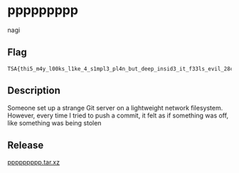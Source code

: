 # ppppppppp

nagi

## Flag

```
TSA{thi5_m4y_l00ks_l1ke_4_s1mpl3_pl4n_but_deep_insid3_it_f33ls_evil_28ca85481f}
```

## Description

Someone set up a strange Git server on a lightweight network filesystem. However, every time I tried to push a commit, it felt as if something was off, like something was being stolen

## Release
[ppppppppp.tar.xz](https://drive.google.com/file/d/1q7gIqGfECO4HyjRQnqr4mV285WnZaarK/view?usp=sharing)
